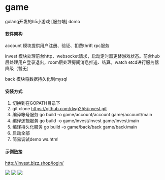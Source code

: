 # game
golang开发的h5小游戏 [服务端] domo

#### 软件架构
account 模块提供用户注册、验证、扣费thrift rpc服务

invest 模块处理前台http、websocket请求，启动定时器更替游戏状态。前台hub层处理用户登录退出，room层处理房间消息推送、结算。watch etcd进行服务器降级（暂无）

back 模块将数据持久化到mysql

#### 安装方式
1. 切换到在GOPATH目录下
2. git clone https://github.com/dwg255/invest.git
3. 编译帐号服务 go build -o game/account/account game/account/main
4. 编译逻辑服务 go build -o game/invest/invest game/invest/main
5. 编译持久化服务 go build -o game/back/back game/back/main
6. 启动全部
7. 简易调试demo ws.html

#### 示例链接 
http://invest.blzz.shop/login/

![](https://raw.githubusercontent.com/dwg255/invest/master/1.png)
![](https://raw.githubusercontent.com/dwg255/invest/master/1.png)
![](https://raw.githubusercontent.com/dwg255/invest/master/3.png)
